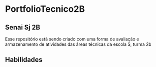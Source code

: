 # PortfolioTecnico2B
## Senai Sj 2B 
Esse repositório está sendo criado com uma forma de avaliação e armazenamento de atividades das áreas técnicas da escola S, turma 2b

## Habilidades
